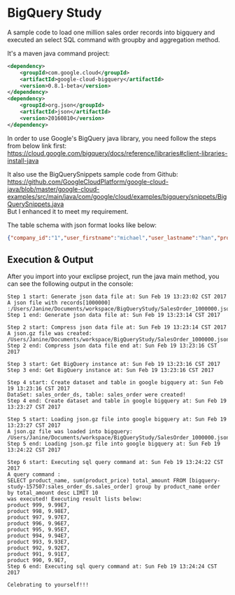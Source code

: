 # BigQuery Study
A sample code to load one million sales order records into bigquery and executed an select SQL command with groupby and aggregation method.

It's a maven java command project:</br>
```xml
<dependency>
    <groupId>com.google.cloud</groupId>
    <artifactId>google-cloud-bigquery</artifactId>
    <version>0.8.1-beta</version>
</dependency>
<dependency>
    <groupId>org.json</groupId>
    <artifactId>json</artifactId>
    <version>20160810</version>
</dependency>
```

In order to use Google's BigQuery java library, you need follow the steps from below link first:
https://cloud.google.com/bigquery/docs/reference/libraries#client-libraries-install-java </br>

It also use the BigQuerySnippets sample code from Github: https://github.com/GoogleCloudPlatform/google-cloud-java/blob/master/google-cloud-examples/src/main/java/com/google/cloud/examples/bigquery/snippets/BigQuerySnippets.java
</br>But I enhanced it to meet my requirement.

The table schema with json format looks like below:

```json
{"company_id":"1","user_firstname":"michael","user_lastname":"han","product_price":"5000.50","product_name":"iPhone6","sales_order_number":"001","sales_order_date":"1486283602455","user_id":"1","sales_order_id":"1","product_id":"1","company_name":"QAD","customer_name":"HP","customer_id":"1","status":"open"}
```

## Execution & Output
After you import into your exclipse project, run the java main method, you can see the following output in the console:

```
Step 1 start: Generate json data file at: Sun Feb 19 13:23:02 CST 2017
A json file with records[1000000] :/Users/Janine/Documents/workspace/BigQueryStudy/SalesOrder_1000000.json
Step 1 end: Generate json data file at: Sun Feb 19 13:23:14 CST 2017

Step 2 start: Compress json data file at: Sun Feb 19 13:23:14 CST 2017
A json.gz file was created: /Users/Janine/Documents/workspace/BigQueryStudy/SalesOrder_1000000.json.gz
Step 2 end: Compress json data file end at: Sun Feb 19 13:23:16 CST 2017

Step 3 start: Get BigQuery instance at: Sun Feb 19 13:23:16 CST 2017
Step 3 end: Get BigQuery instance at: Sun Feb 19 13:23:16 CST 2017

Step 4 start: Create dataset and table in google bigquery at: Sun Feb 19 13:23:16 CST 2017
DataSet: sales_order_ds, table: sales_order were created!
Step 4 end: Create dataset and table in google bigquery at: Sun Feb 19 13:23:27 CST 2017

Step 5 start: Loading json.gz file into google bigquery at: Sun Feb 19 13:23:27 CST 2017
A json.gz file was loaded into bigquery: /Users/Janine/Documents/workspace/BigQueryStudy/SalesOrder_1000000.json.gz
Step 5 end: Loading json.gz file into google bigquery at: Sun Feb 19 13:24:22 CST 2017

Step 6 start: Executing sql query command at: Sun Feb 19 13:24:22 CST 2017
A query command :
SELECT product_name, sum(product_price) total_amount FROM [bigquery-study-157507:sales_order_ds.sales_order] group by product_name order by total_amount desc LIMIT 10
was executed! Executing result lists below:
product 999, 9.99E7, 
product 998, 9.98E7, 
product 997, 9.97E7, 
product 996, 9.96E7, 
product 995, 9.95E7, 
product 994, 9.94E7, 
product 993, 9.93E7, 
product 992, 9.92E7, 
product 991, 9.91E7, 
product 990, 9.9E7, 
Step 6 end: Executing sql query command at: Sun Feb 19 13:24:24 CST 2017

Celebrating to yourself!!!
```
